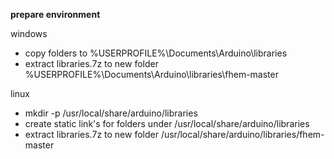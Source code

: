 **prepare environment**

windows
- copy folders to %USERPROFILE%\Documents\Arduino\libraries
- extract libraries.7z to new folder %USERPROFILE%\Documents\Arduino\libraries\fhem-master

linux
- mkdir -p /usr/local/share/arduino/libraries
- create static link's for folders under /usr/local/share/arduino/libraries
- extract libraries.7z to new folder /usr/local/share/arduino/libraries/fhem-master